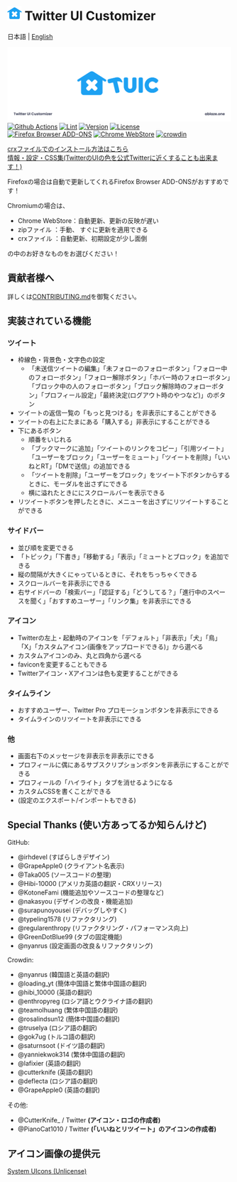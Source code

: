 # <img width="32" height="32" src="./public/icon/newIcon_TUIC_C_Blue.svg" /> Twitter UI Customizer

日本語 | [English](./README_EN.md)

![Header Image](./public/icon/header.png)
[![Github Actions](https://github.com/kaonasi-biwa/Twitter-UI-Customizer/workflows/Build/badge.svg)](https://github.com/kaonasi-biwa/Twitter-UI-Customizer/actions/workflows/packaging.yml)
[![Lint](https://github.com/kaonasi-biwa/Twitter-UI-Customizer/actions/workflows/lint.yml/badge.svg)](https://github.com/kaonasi-biwa/Twitter-UI-Customizer/actions/workflows/lint.yml)
[![Version](https://img.shields.io/github/v/release/kaonasi-biwa/Twitter-UI-Customizer?label=Version)](https://github.com/kaonasi-biwa/Twitter-UI-Customizer/releases/latest)
[![License](https://img.shields.io/github/license/kaonasi-biwa/Twitter-UI-Customizer?label=License&color=blue)](https://github.com/kaonasi-biwa/Twitter-UI-Customizer/blob/main/LICENSE)  
<a href="https://addons.mozilla.org/firefox/addon/twitter-ui-customizer/"><img alt="Firefox Browser ADD-ONS" width="172" height="60" src="https://blog.mozilla.org/addons/files/2015/11/get-the-addon.png" /></a>
<a href="https://chrome.google.com/webstore/detail/twitter-ui-customizer/hpmhdmlhnppmmipefebkhkbpdcjiidmh"><img alt="Chrome WebStore" width="191.8" height="58" src="https://storage.googleapis.com/web-dev-uploads/image/WlD8wC6g8khYWPJUsQceQkhXSlv1/HRs9MPufa1J1h5glNhut.png" /></a>
<a href="https://crowdin.com/project/twiter-ui-customizer"><img alt="crowdin" width="175" height="50" src="https://badges.crowdin.net/badge/light/crowdin-on-dark@2x.png" /></a>

[crxファイルでのインストール方法はこちら](https://gist.github.com/Hibi-10000/54d283e5e5deabc3c491ce16556b4390)  
[情報・設定・CSS集(TwitterのUIの色を公式Twitterに近くすることも出来ます！)](https://github.com/kaonasi-biwa/TUIC-Information-Prefs-and-CSSs/blob/main/README.md)

Firefoxの場合は自動で更新してくれるFirefox Browser ADD-ONSがおすすめです！

Chromiumの場合は、

- Chrome WebStore：自動更新、更新の反映が遅い
- zipファイル ：手動、 すぐに更新を適用できる
- crxファイル ：自動更新、初期設定が少し面倒

の中のお好きなものをお選びください！

## 貢献者様へ

詳しくは[CONTRIBUTING.md](./CONTRIBUTING.md)を御覧ください。

## 実装されている機能

### ツイート

- 枠線色・背景色・文字色の設定
  - 「未送信ツイートの編集」「未フォローのフォローボタン」「フォロー中のフォローボタン」「フォロー解除ボタン」「ホバー時のフォローボタン」「ブロック中の人のフォローボタン」「ブロック解除時のフォローボタン」「プロフィール設定」「最終決定(ログアウト時のやつなど)」のボタン
- ツイートの返信一覧の「もっと見つける」を非表示にすることができる
- ツイートの右上にたまにある「購入する」非表示にすることができる
- 下にあるボタン
  - 順番をいじれる
  - 「ブックマークに追加」「ツイートのリンクをコピー」「引用ツイート」「ユーザーをブロック」「ユーザーをミュート」「ツイートを削除」「いいねとRT」「DMで送信」の追加できる
  - 「ツイートを削除」「ユーザーをブロック」をツイート下ボタンからするときに、モーダルを出さずにできる
  - 横に溢れたときににスクロールバーを表示できる
- リツイートボタンを押したときに、メニューを出さずにリツイートすることができる

### サイドバー

- 並び順を変更できる
- 「トピック」「下書き」「移動する」「表示」「ミュートとブロック」を追加できる
- 縦の間隔が大きくにゃっているときに、それをちっちゃくできる
- スクロールバーを非表示にできる
- 右サイドバーの「検索バー」「認証する」「どうしてる？」「進行中のスペースを聞く」「おすすめユーザー」「リンク集」を非表示にできる

### アイコン

- Twitterの左上・起動時のアイコンを「デフォルト」「非表示」「犬」「鳥」「X」「カスタムアイコン(画像をアップロードできる)」から選べる
- カスタムアイコンのみ、丸と四角から選べる
- faviconを変更することもできる
- Twitterアイコン・Xアイコンは色も変更することができる

### タイムライン

- おすすめユーザー、Twitter Pro プロモーションボタンを非表示にできる
- タイムラインのリツイートを非表示にできる

### 他

- 画面右下のメッセージを非表示を非表示にできる
- プロフィールに偶にあるサブスクリプションボタンを非表示にすることができる
- プロフィールの「ハイライト」タブを消せるようになる
- カスタムCSSを書くことができる
- (設定のエクスポート/インポートもできる)

## Special Thanks (使い方あってるか知らんけど)

GitHub:

- @irhdevel (すばらしきデザイン)
- @GrapeApple0 (クライアント名表示)
- @Taka005 (ソースコードの整理)
- @Hibi-10000 (アメリカ英語の翻訳・CRXリリース)
- @KotoneFami (機能追加やソースコードの整理など)
- @nakasyou (デザインの改良・機能追加)
- @surapunoyousei (デバッグしやすく)
- @typeling1578 (リファクタリング)
- @regularenthropy (リファクタリング・パフォーマンス向上)
- @GreenDotBlue99 (タブの固定機能)
- @nyanrus (設定画面の改良＆リファクタリング)

Crowdin:

- @nyanrus (韓国語と英語の翻訳)
- @loading_yt (簡体中国語と繁体中国語の翻訳)
- @hibi_10000 (英語の翻訳)
- @enthropyreg (ロシア語とウクライナ語の翻訳)
- @teamolhuang (繁体中国語の翻訳)
- @rosalindsun12 (簡体中国語の翻訳)
- @truselya (ロシア語の翻訳)
- @gok7ug (トルコ語の翻訳)
- @saturnsoot (ドイツ語の翻訳)
- @yanniekwok314 (繁体中国語の翻訳)
- @lafixier (英語の翻訳)
- @cutterknife (英語の翻訳)
- @deflecta (ロシア語の翻訳)
- @GrapeApple0 (英語の翻訳)

その他:

- @CutterKnife_ / Twitter **(アイコン・ロゴの作成者)**
- @PianoCat1010 / Twitter **(「いいねとリツイート」のアイコンの作成者)**

## アイコン画像の提供元

[System UIcons (Unlicense)](https://www.systemuicons.com/)

